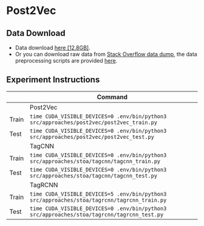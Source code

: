 # Post2Vec

## Data Download
- Data download [here [12.8GB]](https://drive.google.com/file/d/1g1tAebVnT76pYcY74IxyqoMU7KBEXPmb/view?usp=sharing).
- Or you can download raw data from [Stack Overflow data dump](https://archive.org/download/stackexchange), the data preprocessing scripts are provided [here](https://github.com/post2vec/post2vec/tree/master/src/data_preparation).

## Experiment Instructions

|       |           Command                                                                                                             |
|-------|-----------------------------------------------------------------------------------------------------------------------------------|
|       | Post2Vec                                                                                                                          |
| Train | ```time CUDA_VISIBLE_DEVICES=0 .env/bin/python3 src/approaches/post2vec/post2vec_train.py```            |
| Test  | ```time CUDA_VISIBLE_DEVICES=0 .env/bin/python3 src/approaches/post2vec/post2vec_test.py```     |
|       | TagCNN                                                                                                                            |
| Train | ```time CUDA_VISIBLE_DEVICES=0 .env/bin/python3 src/approaches/stoa/tagcnn/tagcnn_train.py```    |
| Test  | ```time CUDA_VISIBLE_DEVICES=0 .env/bin/python3 src/approaches/stoa/tagcnn/tagcnn_test.py```     |
|       | TagRCNN                                                                                                                           |
| Train | ```time CUDA_VISIBLE_DEVICES=5 .env/bin/python3 src/approaches/stoa/tagrcnn/tagrcnn_train.py``` |
| Test  | ```time CUDA_VISIBLE_DEVICES=0 .env/bin/python3 src/approaches/stoa/tagrcnn/tagrcnn_test.py```   |
